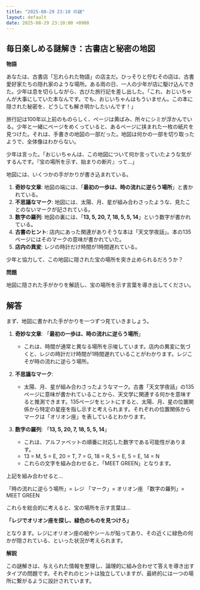 ```yaml
---
title: "2025-08-29 23:10 の謎"
layout: default
date: 2025-08-29 23:10:00 +0900
---
```

## 毎日楽しめる謎解き：古書店と秘密の地図

**物語**

あなたは、古書店「忘れられた物語」の店主だ。ひっそりと佇むその店は、古書愛好家たちの隠れ家のような場所。ある雨の日、一人の少年が店に駆け込んできた。少年は息を切らしながら、古びた旅行記を差し出した。「これ、おじいちゃんが大事にしていた本なんです。でも、おじいちゃんはもういません。この本に隠された秘密を、どうしても解き明かしたいんです！」

旅行記は100年以上前のものらしく、ページは黄ばみ、所々にシミが浮かんでいる。少年と一緒にページをめくっていると、あるページに挟まれた一枚の紙片を見つけた。それは、手書きの地図の一部だった。地図は何かの一部を切り取ったようで、全体像はわからない。

少年は言った。「おじいちゃんは、この地図について何か言っていたような気がするんです。『宝の場所を示す、始まりの断片』って…」

地図には、いくつかの手がかりが書き込まれている。

1.  **奇妙な文章**: 地図の端には、「**最初の一歩は、時の流れに逆らう場所**」と書かれている。
2.  **不思議なマーク**: 地図には、太陽、月、星が組み合わさったような、見たことのないマークが記されている。
3.  **数字の羅列**: 地図の裏には、「**13, 5, 20, 7, 18, 5, 5, 14**」という数字が書かれている。
4.  **古書のヒント**: 店内にあった関連がありそうな本は「天文学夜話」。本の135ページにはそのマークの意味が書かれていた。
5. **店内の異変**: レジの時計だけ時間が1時間遅れている。

少年と協力して、この地図に隠された宝の場所を突き止められるだろうか？

**問題**

地図に隠された手がかりを解読し、宝の場所を示す言葉を導き出してください。

## 解答

まず、地図に書かれた手がかりを一つずつ見ていきましょう。

1.  **奇妙な文章**: 「**最初の一歩は、時の流れに逆らう場所**」
    *   これは、時間が通常と異なる場所を示唆しています。店内の異変に気づくと、レジの時計だけ時間が1時間遅れていることがわかります。レジこそが時の流れに逆らう場所。

2.  **不思議なマーク**:
    *   太陽、月、星が組み合わさったようなマーク。古書「天文学夜話」の135ページに意味が書かれていることから、天文学に関連する何かを意味すると推測できます。135ページをヒントにすると、太陽、月、星の位置関係から特定の星座を指し示すと考えられます。それぞれの位置関係からマークは「オリオン座」を表しているとわかります。

3.  **数字の羅列**: 「**13, 5, 20, 7, 18, 5, 5, 14**」
    *   これは、アルファベットの順番に対応した数字である可能性があります。
    *   13 = M, 5 = E, 20 = T, 7 = G, 18 = R, 5 = E, 5 = E, 14 = N
    *   これらの文字を組み合わせると、「MEET GREEN」となります。

上記を組み合わせると…

「時の流れに逆らう場所」= レジ
「マーク」= オリオン座
「数字の羅列」= MEET GREEN

これらを総合的に考えると、宝の場所を示す言葉は…

**「レジでオリオン座を探し、緑色のものを見つけろ」**

となります。レジにオリオン座の絵やシールが貼ってあり、その近くに緑色の何かが隠されている、といった状況が考えられます。

**解説**

この謎解きは、与えられた情報を整理し、論理的に組み合わせて答えを導き出すタイプの問題です。それぞれのヒントは独立していますが、最終的には一つの場所に繋がるように設計されています。
